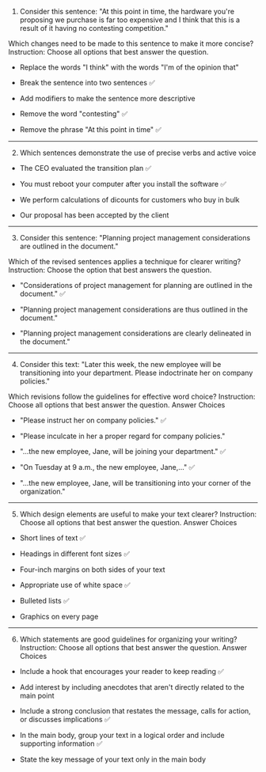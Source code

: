 1. Consider this sentence: "At this point in time, the hardware you're proposing we purchase is far too expensive and I think that this is a result of it having no contesting competition."

Which changes need to be made to this sentence to make it more concise?
Instruction: Choose all options that best answer the question. 


- Replace the words "I think" with the words "I'm of the opinion that"

- Break the sentence into two sentences ✅

- Add modifiers to make the sentence more descriptive

- Remove the word "contesting" ✅

- Remove the phrase "At this point in time" ✅

-----------

2. Which sentences demonstrate the use of precise verbs and active voice

- The CEO evaluated the transition plan ✅

- You must reboot your computer after you install the software ✅

- We perform calculations of dicounts for customers who buy in bulk

- Our proposal has been accepted by the client

--------

3. Consider this sentence: "Planning project management considerations are outlined in the document."

Which of the revised sentences applies a technique for clearer writing?
Instruction: Choose the option that best answers the question. 


- "Considerations of project management for planning are outlined in the document." ✅

- "Planning project management considerations are thus outlined in the document."

- "Planning project management considerations are clearly delineated in the document."

-------------

4. Consider this text: "Later this week, the new employee will be transitioning into your department. Please indoctrinate her on company policies."

Which revisions follow the guidelines for effective word choice?
Instruction: Choose all options that best answer the question. 
Answer Choices

- "Please instruct her on company policies." ✅

- "Please inculcate in her a proper regard for company policies."

- "...the new employee, Jane, will be joining your department." ✅

- "On Tuesday at 9 a.m., the new employee, Jane,..." ✅

- "...the new employee, Jane, will be transitioning into your corner of the organization."

---------------

5. Which design elements are useful to make your text clearer?
Instruction: Choose all options that best answer the question. 
Answer Choices

- Short lines of text ✅

- Headings in different font sizes ✅

- Four-inch margins on both sides of your text

- Appropriate use of white space ✅

- Bulleted lists ✅

- Graphics on every page

------------

6. Which statements are good guidelines for organizing your writing?
Instruction: Choose all options that best answer the question. 
Answer Choices

- Include a hook that encourages your reader to keep reading ✅

- Add interest by including anecdotes that aren't directly related to the main point

- Include a strong conclusion that restates the message, calls for action, or discusses implications ✅

- In the main body, group your text in a logical order and include supporting information ✅

- State the key message of your text only in the main body